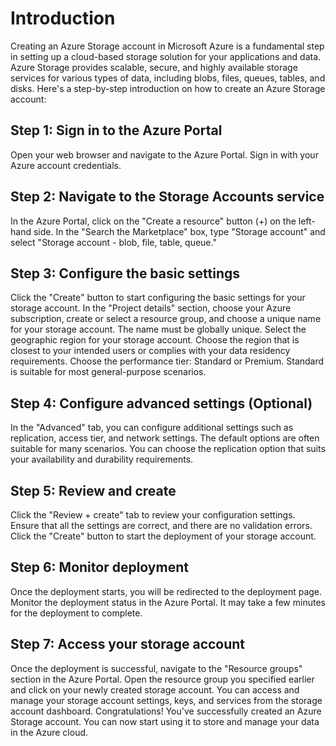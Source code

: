 # Introduction

Creating an Azure Storage account in Microsoft Azure is a fundamental step in setting up a cloud-based storage solution for your applications and data. Azure Storage provides scalable, secure, and highly available storage services for various types of data, including blobs, files, queues, tables, and disks. Here's a step-by-step introduction on how to create an Azure Storage account:

## Step 1: Sign in to the Azure Portal

Open your web browser and navigate to the Azure Portal.
Sign in with your Azure account credentials.

## Step 2: Navigate to the Storage Accounts service

In the Azure Portal, click on the "Create a resource" button (+) on the left-hand side.
In the "Search the Marketplace" box, type "Storage account" and select "Storage account - blob, file, table, queue."

## Step 3: Configure the basic settings

Click the "Create" button to start configuring the basic settings for your storage account.
In the "Project details" section, choose your Azure subscription, create or select a resource group, and choose a unique name for your storage account. The name must be globally unique.
Select the geographic region for your storage account. Choose the region that is closest to your intended users or complies with your data residency requirements.
Choose the performance tier: Standard or Premium. Standard is suitable for most general-purpose scenarios.

## Step 4: Configure advanced settings (Optional)

In the "Advanced" tab, you can configure additional settings such as replication, access tier, and network settings. The default options are often suitable for many scenarios.
You can choose the replication option that suits your availability and durability requirements.

## Step 5: Review and create

Click the "Review + create" tab to review your configuration settings.
Ensure that all the settings are correct, and there are no validation errors.
Click the "Create" button to start the deployment of your storage account.

## Step 6: Monitor deployment

Once the deployment starts, you will be redirected to the deployment page.
Monitor the deployment status in the Azure Portal. It may take a few minutes for the deployment to complete.

## Step 7: Access your storage account

Once the deployment is successful, navigate to the "Resource groups" section in the Azure Portal.
Open the resource group you specified earlier and click on your newly created storage account.
You can access and manage your storage account settings, keys, and services from the storage account dashboard.
Congratulations! You've successfully created an Azure Storage account. You can now start using it to store and manage your data in the Azure cloud.
